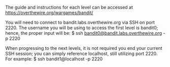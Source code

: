 The guide and instructions for each level can be accessed at https://overthewire.org/wargames/bandit/

You will need to connect to bandit.labs.overthewire.org via SSH on port 2220. The username you will be using to access the first level is bandit0; hence, the proper input will be: $ ssh bandit0@bandit.labs.overthewire.org -p 2220

When progressing to the next levels, it is not required you end your current SSH session; you can simply reference localhost, still utilizing port 2220. For example: $ ssh bandit1@localhost -p 2220
